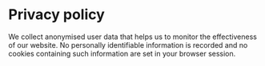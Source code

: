 # Privacy policy

We collect anonymised user data that helps us to monitor the effectiveness of our website.
No personally identifiable information is recorded and no cookies containing such information are set in your browser session.

<!-- The commented out section below doesn't seem to work in Docsify... -->
<!-- ## Analytics opt-out
<div id="matomo-opt-out"></div>
<script src="https://matomo.research.software/index.php?module=CoreAdminHome&action=optOutJS&divId=matomo-opt-out&language=auto&showIntro=1"></script> -->
